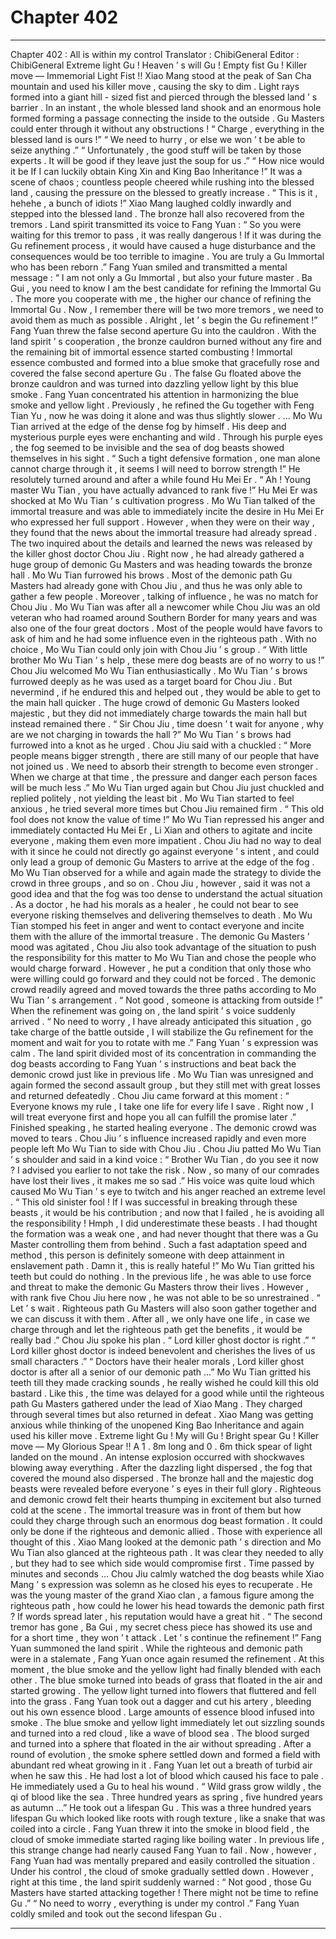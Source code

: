 
# Chapter 402


---

Chapter 402 : All is within my control
Translator :
ChibiGeneral
Editor :
ChibiGeneral
Extreme light Gu !
Heaven ’ s will Gu !
Empty fist Gu !
Killer move — Immemorial Light Fist !!
Xiao Mang stood at the peak of San Cha mountain and used his killer move , causing the sky to dim .
Light rays formed into a giant hill - sized fist and pierced through the blessed land ’ s barrier .
In an instant , the whole blessed land shook and an enormous hole formed forming a passage connecting the inside to the outside . Gu Masters could enter through it without any obstructions !
“ Charge , everything in the blessed land is ours !”
“ We need to hurry , or else we won ’ t be able to seize anything .”
“ Unfortunately , the good stuff will be taken by those experts . It will be good if they leave just the soup for us .”
“ How nice would it be If I can luckily obtain King Xin and King Bao Inheritance !”
It was a scene of chaos ; countless people cheered while rushing into the blessed land , causing the pressure on the blessed to greatly increase .
“ This is it , hehehe , a bunch of idiots !” Xiao Mang laughed coldly inwardly and stepped into the blessed land .
The bronze hall also recovered from the tremors .
Land spirit transmitted its voice to Fang Yuan : “ So you were waiting for this tremor to pass , it was really dangerous ! If it was during the Gu refinement process , it would have caused a huge disturbance and the consequences would be too terrible to imagine . You are truly a Gu Immortal who has been reborn .”
Fang Yuan smiled and transmitted a mental message : “ I am not only a Gu Immortal , but also your future master . Ba Gui , you need to know I am the best candidate for refining the Immortal Gu . The more you cooperate with me , the higher our chance of refining the Immortal Gu . Now , I remember there will be two more tremors , we need to avoid them as much as possible . Alright , let ’ s begin the Gu refinement !”
Fang Yuan threw the false second aperture Gu into the cauldron .
With the land spirit ’ s cooperation , the bronze cauldron burned without any fire and the remaining bit of immortal essence started combusting !
Immortal essence combusted and formed into a blue smoke that gracefully rose and covered the false second aperture Gu .
The false Gu floated above the bronze cauldron and was turned into dazzling yellow light by this blue smoke .
Fang Yuan concentrated his attention in harmonizing the blue smoke and yellow light .
Previously , he refined the Gu together with Feng Tian Yu , now he was doing it alone and was thus slightly slower .
…
Mo Wu Tian arrived at the edge of the dense fog by himself .
His deep and mysterious purple eyes were enchanting and wild . Through his purple eyes , the fog seemed to be invisible and the sea of dog beasts showed themselves in his sight .
“ Such a tight defensive formation , one man alone cannot charge through it , it seems I will need to borrow strength !”
He resolutely turned around and after a while found Hu Mei Er .
“ Ah ! Young master Wu Tian , you have actually advanced to rank five !” Hu Mei Er was shocked at Mo Wu Tian ’ s cultivation progress .
Mo Wu Tian talked of the immortal treasure and was able to immediately incite the desire in Hu Mei Er who expressed her full support .
However , when they were on their way , they found that the news about the immortal treasure had already spread .
The two inquired about the details and learned the news was released by the killer ghost doctor Chou Jiu . Right now , he had already gathered a huge group of demonic Gu Masters and was heading towards the bronze hall .
Mo Wu Tian furrowed his brows . Most of the demonic path Gu Masters had already gone with Chou Jiu , and thus he was only able to gather a few people .
Moreover , talking of influence , he was no match for Chou Jiu .
Mo Wu Tian was after all a newcomer while Chou Jiu was an old veteran who had roamed around Southern Border for many years and was also one of the four great doctors . Most of the people would have favors to ask of him and he had some influence even in the righteous path .
With no choice , Mo Wu Tian could only join with Chou Jiu ’ s group .
“ With little brother Mo Wu Tian ’ s help , these mere dog beasts are of no worry to us !” Chou Jiu welcomed Mo Wu Tian enthusiastically .
Mo Wu Tian ’ s brows furrowed deeply as he was used as a target board for Chou Jiu . But nevermind , if he endured this and helped out , they would be able to get to the main hall quicker .
The huge crowd of demonic Gu Masters looked majestic , but they did not immediately charge towards the main hall but instead remained there .
“ Sir Chou Jiu , time doesn ’ t wait for anyone , why are we not charging in towards the hall ?” Mo Wu Tian ’ s brows had furrowed into a knot as he urged .
Chou Jiu said with a chuckled : “ More people means bigger strength , there are still many of our people that have not joined us . We need to absorb their strength to become even stronger . When we charge at that time , the pressure and danger each person faces will be much less .”
Mo Wu Tian urged again but Chou Jiu just chuckled and replied politely , not yielding the least bit .
Mo Wu Tian started to feel anxious , he tried several more times but Chou Jiu remained firm .
“ This old fool does not know the value of time !” Mo Wu Tian repressed his anger and immediately contacted Hu Mei Er , Li Xian and others to agitate and incite everyone , making them even more impatient .
Chou Jiu had no way to deal with it since he could not directly go against everyone ’ s intent , and could only lead a group of demonic Gu Masters to arrive at the edge of the fog .
Mo Wu Tian observed for a while and again made the strategy to divide the crowd in three groups , and so on .
Chou Jiu , however , said it was not a good idea and that the fog was too dense to understand the actual situation . As a doctor , he had his morals as a healer , he could not bear to see everyone risking themselves and delivering themselves to death .
Mo Wu Tian stomped his feet in anger and went to contact everyone and incite them with the allure of the immortal treasure .
The demonic Gu Masters ’ mood was agitated , Chou Jiu also took advantage of the situation to push the responsibility for this matter to Mo Wu Tian and chose the people who would charge forward . However , he put a condition that only those who were willing could go forward and they could not be forced .
The demonic crowd readily agreed and moved towards the three paths according to Mo Wu Tian ’ s arrangement .
“ Not good , someone is attacking from outside !” When the refinement was going on , the land spirit ’ s voice suddenly arrived .
“ No need to worry , I have already anticipated this situation , go take charge of the battle outside , I will stabilize the Gu refinement for the moment and wait for you to rotate with me .” Fang Yuan ’ s expression was calm .
The land spirit divided most of its concentration in commanding the dog beasts according to Fang Yuan ’ s instructions and beat back the demonic crowd just like in previous life .
Mo Wu Tian was unresigned and again formed the second assault group , but they still met with great losses and returned defeatedly .
Chou Jiu came forward at this moment : “ Everyone knows my rule , I take one life for every life I save . Right now , I will treat everyone first and hope you all can fulfill the promise later .”
Finished speaking , he started healing everyone .
The demonic crowd was moved to tears . Chou Jiu ’ s influence increased rapidly and even more people left Mo Wu Tian to side with Chou Jiu .
Chou Jiu patted Mo Wu Tian ’ s shoulder and said in a kind voice : “ Brother Wu Tian , do you see it now ? I advised you earlier to not take the risk . Now , so many of our comrades have lost their lives , it makes me so sad .”
His voice was quite loud which caused Mo Wu Tian ’ s eye to twitch and his anger reached an extreme level .
“ This old sinister fool ! If I was successful in breaking through these beasts , it would be his contribution ; and now that I failed , he is avoiding all the responsibility ! Hmph , I did underestimate these beasts . I had thought the formation was a weak one , and had never thought that there was a Gu Master controlling them from behind . Such a fast adaptation speed and method , this person is definitely someone with deep attainment in enslavement path . Damn it , this is really hateful !”
Mo Wu Tian gritted his teeth but could do nothing .
In the previous life , he was able to use force and threat to make the demonic Gu Masters throw their lives . However , with rank five Chou Jiu here now , he was not able to be so unrestrained .
“ Let ’ s wait . Righteous path Gu Masters will also soon gather together and we can discuss it with them . After all , we only have one life , in case we charge through and let the righteous path get the benefits , it would be really bad .” Chou Jiu spoke his plan .
“ Lord killer ghost doctor is right .”
“ Lord killer ghost doctor is indeed benevolent and cherishes the lives of us small characters .”
“ Doctors have their healer morals , Lord killer ghost doctor is after all a senior of our demonic path …”
Mo Wu Tian gritted his teeth till they made cracking sounds , he really wished he could kill this old bastard .
Like this , the time was delayed for a good while until the righteous path Gu Masters gathered under the lead of Xiao Mang .
They charged through several times but also returned in defeat . Xiao Mang was getting anxious while thinking of the unopened King Bao Inheritance and again used his killer move .
Extreme light Gu !
My will Gu !
Bright spear Gu !
Killer move — My Glorious Spear !!
A 1 . 8m long and 0 . 6m thick spear of light landed on the mound .
An intense explosion occurred with shockwaves blowing away everything . After the dazzling light dispersed , the fog that covered the mound also dispersed .
The bronze hall and the majestic dog beasts were revealed before everyone ’ s eyes in their full glory .
Righteous and demonic crowd felt their hearts thumping in excitement but also turned cold at the scene . The immortal treasure was in front of them but how could they charge through such an enormous dog beast formation .
It could only be done if the righteous and demonic allied .
Those with experience all thought of this .
Xiao Mang looked at the demonic path ’ s direction and Mo Wu Tian also glanced at the righteous path .
It was clear they needed to ally , but they had to see which side would compromise first .
Time passed by minutes and seconds …
Chou Jiu calmly watched the dog beasts while Xiao Mang ’ s expression was solemn as he closed his eyes to recuperate . He was the young master of the grand Xiao clan , a famous figure among the righteous path , how could he lower his head towards the demonic path first ? If words spread later , his reputation would have a great hit .
“ The second tremor has gone , Ba Gui , my secret chess piece has showed its use and for a short time , they won ’ t attack . Let ’ s continue the refinement !” Fang Yuan summoned the land spirit .
While the righteous and demonic path were in a stalemate , Fang Yuan once again resumed the refinement .
At this moment , the blue smoke and the yellow light had finally blended with each other .
The blue smoke turned into beads of grass that floated in the air and started growing . The yellow light turned into flowers that fluttered and fell into the grass .
Fang Yuan took out a dagger and cut his artery , bleeding out his own essence blood .
Large amounts of essence blood infused into smoke . The blue smoke and yellow light immediately let out sizzling sounds and turned into a red cloud , like a wave of blood sea .
The blood surged and turned into a sphere that floated in the air without spreading .
After a round of evolution , the smoke sphere settled down and formed a field with abundant red wheat growing in it .
Fang Yuan let out a breath of turbid air when he saw this .
He had lost a lot of blood which caused his face to pale . He immediately used a Gu to heal his wound .
“ Wild grass grow wildly , the qi of blood like the sea . Three hundred years as spring , five hundred years as autumn …”
He took out a lifespan Gu .
This was a three hundred years lifespan Gu which looked like roots with rough texture , like a snake that was coiled into a circle .
Fang Yuan threw it into the smoke in blood field , the cloud of smoke immediate started raging like boiling water .
In previous life , this strange change had nearly caused Fang Yuan to fail . Now , however , Fang Yuan had was mentally prepared and easily controlled the situation . Under his control , the cloud of smoke gradually settled down .
However , right at this time , the land spirit suddenly warned : “ Not good , those Gu Masters have started attacking together ! There might not be time to refine Gu .”
“ No need to worry , everything is under my control .” Fang Yuan coldly smiled and took out the second lifespan Gu .

---

